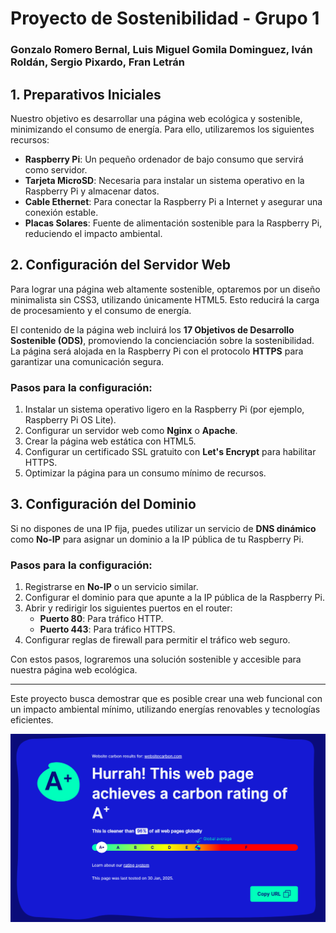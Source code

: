 # Proyecto de Sostenibilidad - Grupo 1
### Gonzalo Romero Bernal, Luis Miguel Gomila Dominguez, Iván Roldán, Sergio Pixardo, Fran Letrán

## 1. Preparativos Iniciales

Nuestro objetivo es desarrollar una página web ecológica y sostenible, minimizando el consumo de energía. Para ello, utilizaremos los siguientes recursos:

- **Raspberry Pi**: Un pequeño ordenador de bajo consumo que servirá como servidor.
- **Tarjeta MicroSD**: Necesaria para instalar un sistema operativo en la Raspberry Pi y almacenar datos.
- **Cable Ethernet**: Para conectar la Raspberry Pi a Internet y asegurar una conexión estable.
- **Placas Solares**: Fuente de alimentación sostenible para la Raspberry Pi, reduciendo el impacto ambiental.

## 2. Configuración del Servidor Web

Para lograr una página web altamente sostenible, optaremos por un diseño minimalista sin CSS3, utilizando únicamente HTML5. Esto reducirá la carga de procesamiento y el consumo de energía.

El contenido de la página web incluirá los **17 Objetivos de Desarrollo Sostenible (ODS)**, promoviendo la concienciación sobre la sostenibilidad. La página será alojada en la Raspberry Pi con el protocolo **HTTPS** para garantizar una comunicación segura.

### Pasos para la configuración:
1. Instalar un sistema operativo ligero en la Raspberry Pi (por ejemplo, Raspberry Pi OS Lite).
2. Configurar un servidor web como **Nginx** o **Apache**.
3. Crear la página web estática con HTML5.
4. Configurar un certificado SSL gratuito con **Let's Encrypt** para habilitar HTTPS.
5. Optimizar la página para un consumo mínimo de recursos.

## 3. Configuración del Dominio

Si no dispones de una IP fija, puedes utilizar un servicio de **DNS dinámico** como **No-IP** para asignar un dominio a la IP pública de tu Raspberry Pi.

### Pasos para la configuración:
1. Registrarse en **No-IP** o un servicio similar.
2. Configurar el dominio para que apunte a la IP pública de la Raspberry Pi.
3. Abrir y redirigir los siguientes puertos en el router:
   - **Puerto 80**: Para tráfico HTTP.
   - **Puerto 443**: Para tráfico HTTPS.
4. Configurar reglas de firewall para permitir el tráfico web seguro.

Con estos pasos, lograremos una solución sostenible y accesible para nuestra página web ecológica.

---

Este proyecto busca demostrar que es posible crear una web funcional con un impacto ambiental mínimo, utilizando energías renovables y tecnologías eficientes.

![estadisticasconsumo.png](assets/estadisticasconsumo.png)
